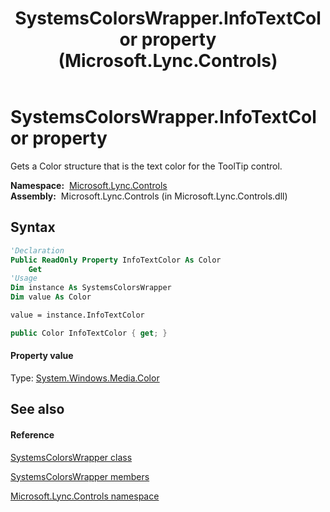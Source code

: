 ﻿---
title: SystemsColorsWrapper.InfoTextColor property  (Microsoft.Lync.Controls)
TOCTitle: 'InfoTextColor property '
ms:assetid: P:Microsoft.Lync.Controls.SystemsColorsWrapper.InfoTextColor_DI_3_UC_OCS14MrefLyncWPF
ms:mtpsurl: https://msdn.microsoft.com/en-us/library/microsoft.lync.controls.systemscolorswrapper.infotextcolor_di_3_uc_ocs14mreflyncwpf(v=office.15)
ms:contentKeyID: 48597581
ms.date: 07/28/2014
mtps_version: v=office.15
f1_keywords:
- Microsoft.Lync.Controls.SystemsColorsWrapper.InfoTextColor
dev_langs:
- CSharp
- JScript
- VB
- other
---

# SystemsColorsWrapper.InfoTextColor property

Gets a Color structure that is the text color for the ToolTip control.

**Namespace:**  [Microsoft.Lync.Controls](microsoft-lync-controls-namespace_1.md)  
**Assembly:**  Microsoft.Lync.Controls (in Microsoft.Lync.Controls.dll)

## Syntax

``` vb
'Declaration
Public ReadOnly Property InfoTextColor As Color
    Get
'Usage
Dim instance As SystemsColorsWrapper
Dim value As Color

value = instance.InfoTextColor
```

``` csharp
public Color InfoTextColor { get; }
```

#### Property value

Type: [System.Windows.Media.Color](http://msdn2.microsoft.com/en-us/library/ms653055)  

## See also

#### Reference

[SystemsColorsWrapper class](systemscolorswrapper-class-microsoft-lync-controls_1.md)

[SystemsColorsWrapper members](systemscolorswrapper-members-microsoft-lync-controls_1.md)

[Microsoft.Lync.Controls namespace](microsoft-lync-controls-namespace_1.md)

